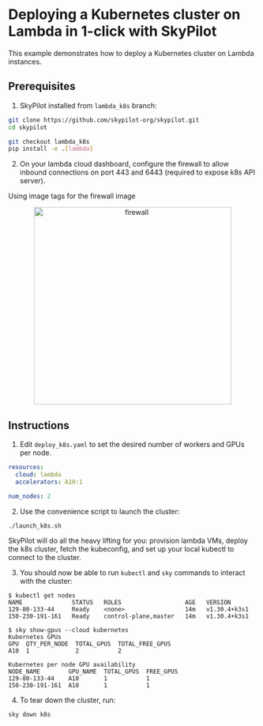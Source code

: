 # Deploying a Kubernetes cluster on Lambda in 1-click with SkyPilot

This example demonstrates how to deploy a Kubernetes cluster on Lambda instances.

## Prerequisites
1. SkyPilot installed from `lambda_k8s` branch:
```bash
git clone https://github.com/skypilot-org/skypilot.git
cd skypilot

git checkout lambda_k8s
pip install -e .[lambda]
```

2. On your lambda cloud dashboard, configure the firewall to allow inbound connections on port 443 and 6443 (required to expose k8s API server).

Using image tags for the firewall image
<p align="center">
<img src="https://i.imgur.com/uSA7BMH.png" alt="firewall" width="400"/>
</p>

## Instructions

1. Edit `deploy_k8s.yaml` to set the desired number of workers and GPUs per node.
```yaml
resources:
  cloud: lambda
  accelerators: A10:1

num_nodes: 2
```

2. Use the convenience script to launch the cluster:
```bash
./launch_k8s.sh
```

SkyPilot will do all the heavy lifting for you: provision lambda VMs, deploy the k8s cluster, fetch the kubeconfig, and set up your local kubectl to connect to the cluster.

3. You should now be able to run `kubectl` and `sky` commands to interact with the cluster:
```console
$ kubectl get nodes
NAME              STATUS   ROLES                  AGE   VERSION
129-80-133-44     Ready    <none>                 14m   v1.30.4+k3s1
150-230-191-161   Ready    control-plane,master   14m   v1.30.4+k3s1

$ sky show-gpus --cloud kubernetes
Kubernetes GPUs
GPU  QTY_PER_NODE  TOTAL_GPUS  TOTAL_FREE_GPUS
A10  1             2           2              

Kubernetes per node GPU availability
NODE_NAME        GPU_NAME  TOTAL_GPUS  FREE_GPUS
129-80-133-44    A10       1           1
150-230-191-161  A10       1           1
```

4. To tear down the cluster, run:
```bash
sky down k8s
```


